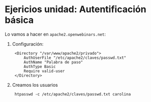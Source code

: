 # Ejericios unidad: Autentificación básica

Lo vamos a hacer en `apache2.openwebinars.net`:

1. Configuración:

		<Directory "/var/www/apache2/privado">
			AuthUserFile "/etc/apache2/claves/passwd.txt"
			AuthName "Palabra de paso"
			AuthType Basic
			Require valid-user
		</Directory>

2. Creamos los usuarios

		htpasswd -c /etc/apache2/claves/passwd.txt carolina

